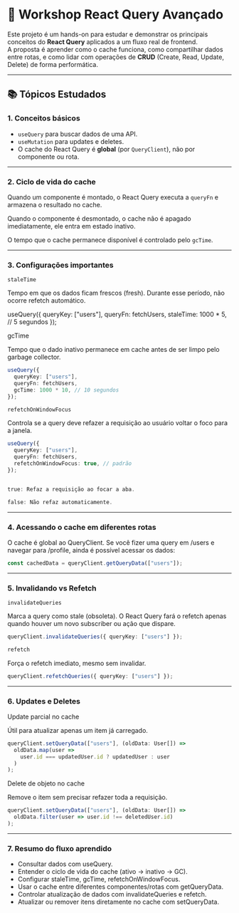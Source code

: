 # 🚀 Workshop React Query Avançado

Este projeto é um hands-on para estudar e demonstrar os principais conceitos do **React Query** aplicados a um fluxo real de frontend.  
A proposta é aprender como o cache funciona, como compartilhar dados entre rotas, e como lidar com operações de **CRUD** (Create, Read, Update, Delete) de forma performática.

---

## 📚 Tópicos Estudados

### 1. **Conceitos básicos**
- `useQuery` para buscar dados de uma API.
- `useMutation` para updates e deletes.
- O cache do React Query é **global** (por `QueryClient`), não por componente ou rota.

---

### 2. Ciclo de vida do cache

Quando um componente é montado, o React Query executa a `queryFn` e armazena o resultado no cache.

Quando o componente é desmontado, o cache não é apagado imediatamente, ele entra em estado inativo.

O tempo que o cache permanece disponível é controlado pelo `gcTime`.

---

### 3. Configurações importantes
`staleTime`

Tempo em que os dados ficam frescos (fresh).
Durante esse período, não ocorre refetch automático.

useQuery({
  queryKey: ["users"],
  queryFn: fetchUsers,
  staleTime: 1000 * 5, // 5 segundos
});

gcTime

Tempo que o dado inativo permanece em cache antes de ser limpo pelo garbage collector.
```ts
useQuery({
  queryKey: ["users"],
  queryFn: fetchUsers,
  gcTime: 1000 * 10, // 10 segundos
});

refetchOnWindowFocus
```

Controla se a query deve refazer a requisição ao usuário voltar o foco para a janela.
```ts
useQuery({
  queryKey: ["users"],
  queryFn: fetchUsers,
  refetchOnWindowFocus: true, // padrão
});


true: Refaz a requisição ao focar a aba.

false: Não refaz automaticamente.
```

---

### 4. Acessando o cache em diferentes rotas

O cache é global ao QueryClient.
Se você fizer uma query em /users e navegar para /profile, ainda é possível acessar os dados:

```ts
const cachedData = queryClient.getQueryData(["users"]);
```

---

### 5. Invalidando vs Refetch
`invalidateQueries`

Marca a query como stale (obsoleta).
O React Query fará o refetch apenas quando houver um novo subscriber ou ação que dispare.

```ts
queryClient.invalidateQueries({ queryKey: ["users"] });

refetch
```

Força o refetch imediato, mesmo sem invalidar.
```ts
queryClient.refetchQueries({ queryKey: ["users"] });
```
---

### 6. Updates e Deletes
Update parcial no cache

Útil para atualizar apenas um item já carregado.

```ts
queryClient.setQueryData(["users"], (oldData: User[]) =>
  oldData.map(user => 
    user.id === updatedUser.id ? updatedUser : user
  )
);
```

Delete de objeto no cache

Remove o item sem precisar refazer toda a requisição.

```ts
queryClient.setQueryData(["users"], (oldData: User[]) =>
  oldData.filter(user => user.id !== deletedUser.id)
);
```

---

### 7. Resumo do fluxo aprendido

- Consultar dados com useQuery.
- Entender o ciclo de vida do cache (ativo → inativo → GC).
- Configurar staleTime, gcTime, refetchOnWindowFocus.
- Usar o cache entre diferentes componentes/rotas com getQueryData.
- Controlar atualização de dados com invalidateQueries e refetch.
- Atualizar ou remover itens diretamente no cache com setQueryData.